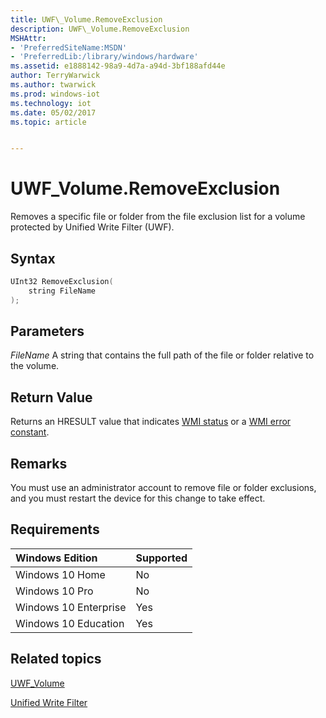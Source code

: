 ```yaml
---
title: UWF\_Volume.RemoveExclusion
description: UWF\_Volume.RemoveExclusion
MSHAttr:
- 'PreferredSiteName:MSDN'
- 'PreferredLib:/library/windows/hardware'
ms.assetid: e1888142-98a9-4d7a-a94d-3bf188afd44e
author: TerryWarwick
ms.author: twarwick
ms.prod: windows-iot
ms.technology: iot
ms.date: 05/02/2017
ms.topic: article


---
```

# UWF\_Volume.RemoveExclusion

Removes a specific file or folder from the file exclusion list for a volume protected by Unified Write Filter (UWF).

## Syntax

```powershell
UInt32 RemoveExclusion(
    string FileName
);
```

## Parameters

<a href="" id="filename"></a>*FileName*
A string that contains the full path of the file or folder relative to the volume.

## Return Value

Returns an HRESULT value that indicates [WMI status](/windows/win32/wmisdk/wmi-non-error-constants) or a [WMI error constant](/windows/win32/wmisdk/wmi-error-constants).

## Remarks

You must use an administrator account to remove file or folder exclusions, and you must restart the device for this change to take effect.

## Requirements

| Windows Edition       | Supported |
|:----------------------|:----------|
| Windows 10 Home       | No        |
| Windows 10 Pro        | No        |
| Windows 10 Enterprise | Yes       |
| Windows 10 Education  | Yes       |

## Related topics

[UWF\_Volume](uwf-volume.md)

[Unified Write Filter](unified-write-filter.md)